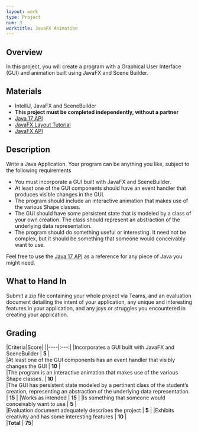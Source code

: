 ```yaml
---
layout: work
type: Project
num: 3
worktitle: JavaFX Animation
---
```


## Overview

In this project, you will create a program with a Graphical User
Interface (GUI) and animation built using JavaFX and Scene Builder.

## Materials

-   IntelliJ, JavaFX and SceneBuilder
-   **This project must be completed independently, without a partner**
-   [Java 17 API](https://docs.oracle.com/en/java/javase/17/docs/api/index.html)
-   [JavaFX Layout Tutorial](https://www.vojtechruzicka.com/javafx-layouts-basic/)
-   [JavaFX API](https://openjfx.io/javadoc/17/)
<!-- -   [Sample Pig Game Project](../code/151-pig.zip) -->

## Description

Write a Java Application. Your program can be anything you like, subject
to the following requirements

-   You must incorporate a GUI built with JavaFX and SceneBuilder.
-   At least one of the GUI components should have an event handler that
    produces visible changes in the GUI.
-   The program should include an interactive animation that makes use of the
    various Shape classes.    
-   The GUI should have some persistent state that is modeled by a class
    of your own creation. The class should represent an abstraction of
    the underlying data representation.
-   The program should do something useful or interesting. It need not
    be complex, but it should be something that someone would
    conceivably want to use.

Feel free to use the [Java 17 API](https://docs.oracle.com/en/java/javase/17/docs/api/index.html) as a reference for any
piece of Java you might need.

## What to Hand In

Submit a zip file containing your whole project via Teams, and an
evaluation document detailing the intent of your application, any unique
and interesting features in your application, and any joys or struggles
you encountered in creating your application.

## Grading

|Criteria|Score|
||----|:---:|
|Incorporates a GUI built with JavaFX and SceneBuilder       |      **5**  |    
|At least one of the GUI components has an event handler that visibly changes the GUI |   **10** |     
|The program is an interactive animation that makes use of the various Shape classes.  |   **10**   |   
|The GUI has persistent state modeled by a pertinent class of the student’s creation, representing an abstraction of the underlying data representation.  | **15**      |
|Works as intended   |   **15**     |
|Is something that someone would conceivably want to use     |         **5**  |     
|Evaluation document adequately describes the project  |   **5**       |
|Exhibits creativity and has some interesting features        |    **10**   |   
|**Total**        |   **75**|
